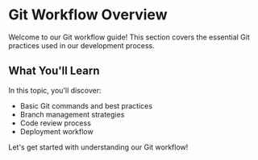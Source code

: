 # Git Workflow Overview

Welcome to our Git workflow guide! This section covers the essential Git practices used in our development process.

## What You'll Learn

In this topic, you'll discover:

- Basic Git commands and best practices
- Branch management strategies  
- Code review process
- Deployment workflow

Let's get started with understanding our Git workflow!
